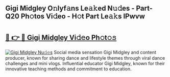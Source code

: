 ## Gigi Midgley O𝚗lyf𝚊ns Le𝚊𝚔ed N𝚞𝚍es - Part-Q20 Ph𝚘tos Vi𝚍eo - H𝚘t Part Le𝚊𝚔s lPwvw

# <h2><a href="http://hf0c7z.feru.top/?c=Gigi+Midgley">🔗 👉 🔴 Gigi Midgley Vi𝚍𝚎o Ph𝚘t𝚘𝚜</a></h2>

[![Gigi Midgley Nu𝚍𝚎s](https://i.imgur.com/0TWrTi3.gif)](http://hf0c7z.feru.top/?c=Gigi+Midgley)
Social media sensation Gigi Midgley and content producer, known for sharing dance and lifestyle themes through viral dance challenges and mini vlogs. Influential educator Gigi Midgley, known for their innovative teaching methods and commitment to education. 
